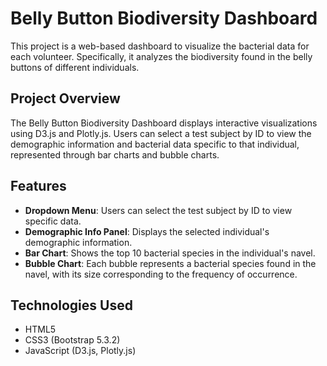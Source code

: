 # Belly Button Biodiversity Dashboard

This project is a web-based dashboard to visualize the bacterial data for each volunteer. Specifically, it analyzes the biodiversity found in the belly buttons of different individuals.

## Project Overview

The Belly Button Biodiversity Dashboard displays interactive visualizations using D3.js and Plotly.js. Users can select a test subject by ID to view the demographic information and bacterial data specific to that individual, represented through bar charts and bubble charts.

## Features

- **Dropdown Menu**: Users can select the test subject by ID to view specific data.
- **Demographic Info Panel**: Displays the selected individual's demographic information.
- **Bar Chart**: Shows the top 10 bacterial species in the individual's navel.
- **Bubble Chart**: Each bubble represents a bacterial species found in the navel, with its size corresponding to the frequency of occurrence.

## Technologies Used

- HTML5
- CSS3 (Bootstrap 5.3.2)
- JavaScript (D3.js, Plotly.js)
